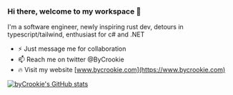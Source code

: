 ### Hi there, welcome to my workspace 👋

I'm a software engineer, newly inspiring rust dev, detours in typescript/tailwind, enthusiast for c# and .NET

* ⚡ Just message me for collaboration
* 📫 Reach me on twitter @ByCrookie
* 🔥 Visit my website [www.bycrookie.com](https://www.bycrookie.com)

[![byCrookie's GitHub stats](https://github-readme-stats.vercel.app/api?username=byCrookie&show_icons=true&theme=dark)](https://github.com/anuraghazra/github-readme-stats)
